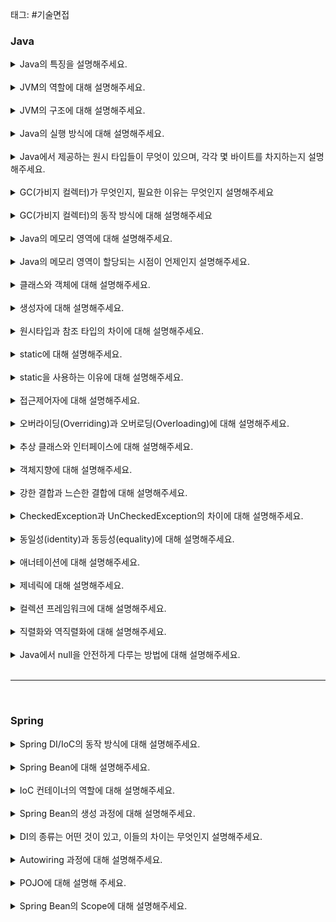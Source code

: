 태그: #기술면접

### Java

<details>
<summary>Java의 특징을 설명해주세요.</summary>
<div markdown="1">
<p>Java는 객체 객체지향 프로그래밍 언어입니다.</p>
<p>기본 자료형을 제외한 모든 요소들이 객체로 표현되고, 객체 지향 개념의 특징인 캡슐화, 상속, 다형성이 
잘 적용된 언어입니다.</p>
<p>Java의 장점은 JVM(자바가상머신) 위에서 동작하기 때문에 운영체제에 독립적이며, GarbageCollector를 통한
자동적인 메모리 관리가 가능하다는 것입니다.</p>
<p>Java의 단점은 JVM 위에서 동작하기 때문에 실행 속도가 상대적으로 느리고, 다중 상속이나 타입에 엄격하며, 제약이 많다는 것입니다.</p>
</div>
</details>

<br>

<details>
<summary>JVM의 역할에 대해 설명해주세요.</summary>
<div markdown="1">
<p>자바 가상 머신(Java Virtual Machine)의 약자를 따서 줄여 부르는 용어로 JVM의 역할은 자바 애플리케이션을 클래스 로더를 통해 읽어 자바 API와 함께 실행하는 것입니다. JVM은 메모리 관리(GC)를 수행하며 스택 기반의 가상머신 입니다.</p>
</div>
</details>

<br>

<details>
<summary>JVM의 구조에 대해 설명해주세요.</summary>
<div markdown="1">
<p>JVM의 구조는 Class Loader, Execution Engine, Runtime Data Area, JNI, Native Method Library로 이루어져 있습니다.</p>
<p>클래스 로더는 JVM 내로 클래스를 로드하고, 링크를 통해 배치하는 작업을 수행하는 모듈입니다.</p>
<p>
실행 엔진(Execution Engine)은 바이트 코드를 실행시키는 역할을 합니다. 실행 엔진의 구성 요소로는 인터프리터, JIT 컴파일러, GC가 있습니다.<br> 
인터프리터는 바이트 코드를 한 줄 씩 실행합니다.<br> JIT 컴파일러는 인터프리터의 효율을 높이기 위한 컴파일러로 인터프리터가 반복되는 코드를 발견하면 JIT 컴파일러가 반복되는 코드를 네이티브 코드로 변환합니다. 그 다음부터 인터프리터는 네이티브 코드로 컴파일된 코드를 바로 사용합니다.<br> 가비지 컬렉터(GC)는 힙 영역에서 사용되지 않는 객체들을 제거하는 작업을 의미합니다.
</p>
<p>Runtime Data Area는 프로그램 실행 중에 사용되는 다양한 영역으로 PC Register, Stack Area, Heap Area, Method Area, Native Method Area로 크게 5가지 영역으로 구분되어 있습니다.
</p>
<p>JNI(Java Native Interface)는 자바 애플리케이션에서 C, C++, 어셈블리어로 작성된 함수를 사용할 수 잇는 방법을 제공해줍니다. Native 키워드를 사용하여 메소드를 호출하며, 대표적인 메서드는 Thread의 currentThread()입니다.</p>
<p>Native Method Library는 C, C++로 작성된 라이브러리입니다.</p>
</div>
</details>

<br>

<details>
<summary>Java의 실행 방식에 대해 설명해주세요.</summary>
<div markdown="1">
<p>자바 컴파일러(javac)가 자바 소스코드(.java)를 읽어 자바 바이트코드(.class)로 변환시키고, 클래스 로더를 통해 class 파일들을 JVM으로 로딩합니다.</p>
<p>로딩된 class파일들은 Execution engine을 통해 해석되며, 해석된 바이트코드는 Runtime Data Areas 에 배치되어 실질적인 수행이 이루어집니다.</p>
</div>
</details>

<br>

<details>
<summary>Java에서 제공하는 원시 타입들이 무엇이 있으며, 각각 몇 바이트를 차지하는지 설명해주세요.</summary>
<div markdown="1">
<p>정수형에서 byte는 1바이트, short은 2바이트, int는 4바이트, long은 8바이트를 차지합니다.</p>
<p>실수형에서 float은 4 바이트, double은 8 바이트를 차지하고, 문자형 char는 2바이트, 논리형 boolean은 1바이트를 차지합니다.</p>
</div>
</details>

<br>

<details>
<summary>GC(가비지 컬렉터)가 무엇인지, 필요한 이유는 무엇인지 설명해주세요</summary>
<div markdown="1">
<p>GC는 힙 영역에서 사용하지 않는 객체들을 제거하는 작업을 의미합니다.</p>
<p>객체를 제거하는 작업이 필요한 이유는 자바는 개발자가 메모리를 직접 해제해줄 수 없는 언어이기 때문입니다. 따라서 객체를 사용하고 제거하는 기능이 필요하게 됩니다.</p>
</div>
</details>

<br>

<details>
<summary>GC(가비지 컬렉터)의 동작 방식에 대해 설명해주세요</summary>
<div markdown="1">
<p>GC는 Minor GC와 Major GC로 구분할 수 있으며, Minor GC는 young 영역에서, Major GC는 old 영역에서 일어난다고 정의합니다.</p>
<p>GC를 수행할 때는 GC를 수행하는 스레드 이외의 스레드는 모두 정지하며, 이를 Stop-the-world라고 합니다.</p>
<p>Minor GC는 Eden 영역이 가득 차면 시작됩니다. Eden 영역에서 참조가 남아있는 객체를 mark하고 survivor 영역으로 복사합니다. 그리고 Eden 영역을 비웁니다. survivor 영역도 가득차면 같은 방식으로 다른 survivor 영역에 복사하고 비웁니다. 이를 반복하다 보면 계속 해서 살아남은 객체는 old 영역으로 이동하게 됩니다.</p>
<p>Major GC는 old영역에서 일어납니다. 삭제되어야 하는 객체를 mark하고 지웁니다.(sweep) 메모리는 단편화 된 상태이므로 이를 한 군데에 모아주는 것은 Compaction이라 하며 compact라고 합니다. 그래서 Mark-Sweep-Compact 알고리즘이라고 합니다.</p>
</div>
</details>

<br>

<details>
<summary>Java의 메모리 영역에 대해 설명해주세요.</summary>
<div markdown="1">
<p>자바의 메모리 영역은 크게 Method 영역, Stack 영역, Heap 영역으로 구분되고, 데이터 타입에 따라 할당됩니다.</p>
<p>메서드(Method) 영역은 전역 변수와 static 변수를 저장하며, 프로그램의 시작부터 종료까지 메모리에 남아있습니다.</p>
<p>스택(Stack) 영역은 지역변수와 매개변수 데이터 값이 저장되는 공간이며, 메서드가 호출될 때 메모리에 할당되고 종료되면 메모리가 해제됩니다. LIFO(Last In First Out) 구조를 갖고 변수에 새로운 데이터가 할당되면 이전 데이터는 지워집니다.</p>
<p>힙(Heap) 영역은 new 키워드로 생성되는 객체(인스턴스), 배열 등이 저장되며, 가비지 컬렉션에 의해 메모리가 관리됩니다.</p>
</div>
</details>

<br>

<details>
<summary>Java의 메모리 영역이 할당되는 시점이 언제인지 설명해주세요.</summary>
<div markdown="1">
<p>메서드(Method) 영역은 JVM이 동작해서 클래스가 로딩될 때 생성됩니다.</p>
<p>스택(Stack) 영역은 컬파일 타입 시 할당되며, 힙(Heap) 영역은 런타임시 할당됩니다.</p>
</div>
</details>

<br>

<details>
<summary>클래스와 객체에 대해 설명해주세요.</summary>
<div markdown="1">
<p>클래스는 객체를 정의하는 틀 또는 설계도라고 할 수 있습니다.</p>
<p>객체는 클래스에 정의된 내용대로 메모리에 생성된 개체로 고유 이름, 행동, 상태를 가지며, 상태는 필드, 행동은 메서드라고 표현합니다.</p>
<p>그리고 객체에 메모리가 할당되어 실제로 활용 가능한 실체를 '인스턴스'라고 부릅니다.</p>
</div>
</details>

<br>

<details>
<summary>생성자에 대해 설명해주세요.</summary>
<div markdown="1">
<p>생성자는 클래스와 같은 이름의 메서드로 객체가 생성될 때 호출되는 메서드입니다.</p>
<p>명시적으로 생성자를 만들지 않아도 default 생성자가 생성되며, 생성자는 파라미터를 다르게 하여 오버로딩할 수 있습니다.</p>
</div>
</details>

<br>

<details>
<summary>원시타입과 참조 타입의 차이에 대해 설명해주세요.</summary>
<div markdown="1">
<p>원시타입은 Java에서 8개 밖에 존재하지 않는 타입입니다. 나머지는 모두 참조타입이라고 볼 수 있고, Object 클래스이거나 이를 상속하는 클래스들로 이루어져 있습니다.</p>
<p>원시타입은 항상 값이 존재해야 하지만, Object 타입은 null 포인터를 가질 수 있습니다. 그리고 멤버 변수가 초기화될 때, 원시타입은 기본값을 가지지만, 참조타입은 null 포인터를 가지고 있습니다.</p>
</div>
</details>

<br>

<details>
<summary>static에 대해 설명해주세요.</summary>
<div markdown="1">
<p>static은 클래스 멤버라고 하며, 클래스 로더가 클래스를 로딩해서 메서드 메모리 영역에 적재할 떄 클래스별로 관리됩니다.</p>
<p>static 키워드를 사용한 변수나 메서드, 즉 정적 멤버들은 모든 객체가 메모리를 공유하며, 어디서든지 참조할 수 있다는 장점이 있습니다.</p>
<p>그러나 GC의 관리 영역 밖에 있기 때문에 프로그램이 종료될 때까지 메모리가 할당된 채로 존재하게 되어 시스템 성능에 악영향을 줄 수 있습니다.</p>
</div>
</details>

<br>

<details>
<summary>static을 사용하는 이유에 대해 설명해주세요.</summary>
<div markdown="1">
<p>static은 인스턴스 생성 없이 바로 사용 가능하기 때문에 프로그램 내에서 공통으로 사용되는 데이터인 공용자원을 관리할 때 사용합니다.</p>
<p>일종의 전역변수와 같은 개념으로 공용자원에 대한 접근에 있어서 매번 메모리에 로딩하거나 값을 읽지 않아 비용을 줄이고 효율을 높일 수 있습니다.</p>
</div>
</details>

<br>

<details>
<summary>접근제어자에 대해 설명해주세요.</summary>
<div markdown="1">
<p>접근제어자는 변수 또는 메서드의 접근 범위를 설정하기 위해 사용하는 Java의 예약어를 의미하며, private, default, protected, public으로 총 4가지가 있습니다.</p>
<p>private은 해당 클래스 내에서만, default는 해당 패키지 내에서만, protected는 상속한 클래스까지, public은 전체 영역에서 접근 가능합니다.</p>
</div>
</details>

<br>

<details>
<summary>오버라이딩(Overriding)과 오버로딩(Overloading)에 대해 설명해주세요.</summary>
<div markdown="1">
<p>오버라이딩은 상위 클래스에 있는 메서드를 하위 클래스에서 재정의하는 것을 의미합니다.</p>
<p>오버로딩은 같은 클래스 내에서 매개변수의 개수나 타입을 다르게 구현하여 같은 이름의 메서드를 여러 개 정의하는 것입니다.</p>
</div>
</details>

<br>

<details>
<summary>추상 클래스와 인터페이스에 대해 설명해주세요.</summary>
<div markdown="1">
<p>추상 클래스는 객체의 추상적인 상위 개념으로 공통된 개념을 표현할 때 사용하며, 클래스 내에 추상 메서드가 하나 이상 포함되거나 abstract로 정의된 경우를 말합니다.</p>
<p>인터페이스는 모든 메서드가 추상 메서드로만 이루어져 있으며, 구현 객체가 동일하게 동작하는 것을 보장하기 위해 사용합니다.</p>
<p>공통점으로 new 연산자로 인스턴스 생성이 불가능하며, 사용하기 위해서는 하위 클래스에서 확장 및 구현해야 한다는 것이 있습니다.</p>
<p>차이점으로 추상 클래스는 단일 상속만 가능하고, 인터페이스는 다중 상속이 가능합니다. 그리고 추상클래스를 상속하는 집합 간에는 연관 관계가 있으며, 인터페이스를 구현한 집합 간에는 연관 관계가 없을 수 있습니다. </p>
</div>
</details>

<br>

<details>
<summary>객체지향에 대해 설명해주세요.</summary>
<div markdown="1">
<p>객체지향은 의존성 관리라고 정의할 수 있습니다.</p>
<p>객체지향으로 의존성을 관리함으로써 변경 영향을 최소화하고 독립적인 배포가 가능해지며 독립적인 개발이 가능해집니다.</p>
<p>따라서 객체지향에서 가장 중요한 것은 DIP(Dependency Inversion Principle)를 통한 고수준 정책(High Level Policy)과 저수준 구현 세부사항(Low Level Details)의 분리라고 할 수 있습니다.</p>
</div>
</details>

<br>

<details>
<summary>강한 결합과 느슨한 결합에 대해 설명해주세요.</summary>
<div markdown="1">
<p>결합도는 의존성의 정도를 나타내며 다른 모듈에 대해 얼마나 많은 정보를 알고 있는지에 대한 척도입니다.</p>
<p>어떤 모듈이 다른 모듈에 대해 자세한 부분(구현 세부사항)까지 알고 있을 경우에 강한 결합도를 가진다고 합니다.</p>
<p>그리고 어떤 모듈이 다른 모듈에 대해 필요한 정보(인터페이스로 추상화된 고수준 정책)만 알고 있다면 두 모듈은 낮은 결합도를 가진다고 합니다.</p>
<p>객체지향 관점에서 결합도는 객체 또는 클래스가 협력에 필요한 적절한 수준의 관계만을 유지하고 있는지를 나타냅니다. 이런 관점에서 강한 결합도는 반드시 지양해야 하며, 개발자는 적절한 결합도를 유지할 수 있도록 고민하고 설계해야 합니다.</p>
</div>
</details>

<br>

<details>
<summary>CheckedException과 UnCheckedException의 차이에 대해 설명해주세요.</summary>
<div markdown="1">
<p>둘의 차이는 RuntimeException을 상속하는가의 여부에 따라 다릅니다.</p>
<p>RuntimeException을 상속하면 UnCheckedException이며, 그 외의 Exception은 CheckedException입니다.</p>
<p>CheckedException은 실행하기 전에 예측 가능한 예외를 말하고, 반드시 예외 처리를 해야 합니다.</p>
<p>UncheckedException은 실행하고 난 후에 알 수 있는 예외를 말하고, 따로 예외처리를 하지 않아도 됩니다.</p>
</div>
</details>

<br>

<details>
<summary>동일성(identity)과 동등성(equality)에 대해 설명해주세요.</summary>
<div markdown="1">
<p>동일성은 객체의 주소가 같은지 비교하는 것이고, 두 객체가 같은 주소를 가지고 있다면 동일하다고 할 수 있습니다.</p>
<p>동등성은 두 객체가 같은 정보를 가진 것인지 비교하는 것으로 변수가 참조하고 있는 주소가 다르더라도 내용만 같으면 두 변수는 동등하다고 할 수 있습니다.</p>
</div>
</details>

<br>

<details>
<summary>애너테이션에 대해 설명해주세요.</summary>
<div markdown="1">
<p>애너테이션은 인터페이스를 기반으로 한 문법으로 주석처럼 코드에 달아 클래스에 특별한 의미를 부여하거나 기능을 주입할 수 있습니다.</p>
<p>대표적으로 @Override 애너테이션이 있습니다.</p>
</div>
</details>

<br>

<details>
<summary>제네릭에 대해 설명해주세요.</summary>
<div markdown="1">
<p>제네릭은 자바의 타입 안정성을 맡고 있습니다.</p>
<p>컴파일 과정에서 타입체크를 해주는 기능으로 객체의 타입 안정성을 높이고 형 변환의 번거로움을 줄여줍니다.</p>
</div>
</details>

<br>

<details>
<summary>컬렉션 프레임워크에 대해 설명해주세요.</summary>
<div markdown="1">
<p>널리 알려져 있는 자료구조를 바탕으로 객체나 데이터를 효율적으로 관리할 수 있는 표준화된 방법을 제공하는 라이브러리를 의미합니다.</p>
<p>자바 컬렉션에는 대표적으로 List, Set, Map 인터페이스를 기준으로 여러 구현체가 있습니다.</p>
</div>
</details>

<br>

<details>
<summary>직렬화와 역직렬화에 대해 설명해주세요.</summary>
<div markdown="1">
<p>직렬화란 자바 시스템 내부에서 사용되는 객체 또는 데이터를 외부의 자바 시스템에서도 사용할 수 있도록 바이트 형태로 데이터를 변환하는 기술이며, 역직렬화는 변환된 데이터를 다시 변환하는 기술을 의미합니다.</p>
<p>자바 직렬화는 JVM의 메모리에서만 상주되어 있는 객체 데이터를 영속화(Persistence)가 필요할 때 사용합니다. 시스템이 종료되더라도 없어지지 않는 장점을 가지며 영속화된 데이터이기 때문에 네트워크로 전송이 가능합니다.</p>
</div>
</details>

<br>

<details>
<summary>Java에서 null을 안전하게 다루는 방법에 대해 설명해주세요.</summary>
<div markdown="1">
<p>공개 메서드가 아닌 곳에는 assert를 사용하여 null을 방어할 수 있습니다.</p>
<p>또한, Objects.requireNonNull()을 사용하여 방어할 수 있습니다.</p>
<p>그리고 Optional을 사용해 리턴 타입에서 null을 반환하지 안도록 방어할 수 있습니다.</p>
<p>마지막으로 사전 조건과 사후 조건을 명확히 하여 계약에 의한 설계를 실천해야 합니다.</p>
</div>
</details>

<br>

---

<br>

### Spring

<details>
<summary>Spring DI/IoC의 동작 방식에 대해 설명해주세요.</summary>
<div markdown="1">
<p>IoC(제어의 역전)는 프로그램의 제어 흐름을 직접 제어하는 것이 아니라 외부에서 관리하는 것으로 코드의 최종 호출을 개발자가 제어하는 것이 아닌 프레임워크의 내부에서 결정된 대로 이루어집니다.</p>
<p>DI(의존관계 주입)는 Spring 프레임워크에서 지원하는 IoC의 형태로 클래스 사이의 의존관계를 빈 설정 정보를 바탕으로 컨테이너가 자동으로 연결해줍니다.</p>
<p>스프링에서는 스프링 컨테이셔 ApplicationContext를 이용하여 설정 정보를 생성, 등록하고 필요한 객체를 생성자 혹은 setter를 통해 주입합니다.</p>
</div>
</details>

<br>

<details>
<summary>Spring Bean에 대해 설명해주세요.</summary>
<div markdown="1">
<p>IoC 컨테이너 안에 들어있는 객체로 필요할 때 IoC 컨테이너에서 가져와서 사용합니다. @Bean 애너테이션을 사용하거나 xml 설정을 통해 일반 객체를 Bean으로 등록할 수 있습니다.</p>
</div>
</details>

<br>

<details>
<summary>IoC 컨테이너의 역할에 대해 설명해주세요.</summary>
<div markdown="1">
<p>애플리케이션 실행 시점에 빈 오브젝트를 인스턴스화하고 DI한 후에 최초로 애플리케이션을 기동할 빈 하나를 제공해줍니다.</p>
</div>
</details>

<br>

<details>
<summary>Spring Bean의 생성 과정에 대해 설명해주세요.</summary>
<div markdown="1">
<p>객체 생성, 의존 설정, 초기화, 사용, 소명 과정의 생명주기를 가지고 있습니다. Bean은 스프링 컨테이너에 의해 생명주기를 관리하며 빈 초기화 방법은 @PostConstruct 애너테이션을 사용하고, 빈 소멸에서는 @PreDestroy 애너테이션을 사용합니다.</p>
<p>생성한 스프링 빈을 등록할 때는 ComponentScan을 이용하거나 @Configuration의 @Bean 애너테이션을 사용하여 빈 설정파일에 직접 빈을 등록할 수 있습니다.</p>
</div>
</details>

<br>

<details>
<summary>DI의 종류는 어떤 것이 있고, 이들의 차이는 무엇인지 설명해주세요.</summary>
<div markdown="1">
<p>DI는 생성자 삽입, Setter를 이용한 메서드 매개 변수 삽입, 필드 주입이 있습니다.</p>
<p>생성자 주입은 생성자 호출 시점에 딱 한 번만 호출되는 것을 보장하며 불변, 필수 의존 관계에 사용합니다.</p>
<p>Setter 주입은 선택, 변경 가능성이 있는 의존 관계에 사용되며 스프링빈을 선택적으로 등록이 가능합니다.</p>
<p>필드 주입은 @Authwired 애너테이션을 사용하는데 외부에서 변경이 불가능하여 테스트 하기 힘듭니다. DI 프레임워크 없이는 작동하기 힘들며, 주로 애플리케이션과 관계 없는 테스트코드나 @Configuration 애너테이션 같은 스프링 설정 목적으로 사용합니다.</p>
</div>
</details>

<br>

<details>
<summary>Autowiring 과정에 대해 설명해주세요.</summary>
<div markdown="1">
<p>컨테이너에서 타입(인터페이스 또는 오브젝트)을 이용해 의존 대상 객체를 검색하고 할당할 수 있는 빈 객체를 찾아 주입합니다.</p>
</div>
</details>

<br>

<details>
<summary>POJO에 대해 설명해 주세요.</summary>
<div markdown="1">
<p>POJO는 프레임워크의 인터페이스, 클래스를 구현하거나 확장하지 않은 단순한 클래스로 Java에서 제공하는 API 외에 종속되지 않습니다.</p>
<p>특정 환경에 종속되지 않아 코드가 간결하고 테스트 자동화에 유리합니다.</p>
<p>스프링에서는 도메인과 비즈니스 로직을 수행하는 대상이 POJO 대상이 될 수 있습니다.</p>
</div>
</details>

<br>

<details>
<summary>Spring Bean의 Scope에 대해 설명해주세요.</summary>
<div markdown="1">
<p>빈 스코프는 빈이 존재할 수 있는 범위를 뜻하며 싱글톤, 프로토타입, request, session, application 등이 있습니다.</p>
<p>싱글톤은 기본 스코프로 스프링 컨테이너의 시작과 종료까지 유지되는 가장 넓은 범위의 스코프입니다.</p>
<p>프로토타입은 빈의 생성과 의존 관계 주입까지만 관여하고 더는 관리하지 않는 매우 짧은 범위의 스코프입니다.</p>
<p>request는 웹 요청이 들어오고 나갈 때까지 유지하는 스코프이고, session은 웹 세션이 생성, 종료할때까지 유지하는 스코프이며, application은 웹 서블릿 컨텍스트와 같은 범위로 유지하는 스코프입니다.</p>
</div>
</details>